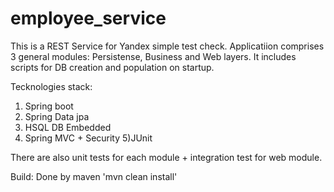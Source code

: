 # employee_service

This is a REST Service for Yandex simple test check.
Applicatiion comprises 3 general modules: Persistense, Business and Web layers.
It includes scripts for DB creation and population on startup.

Tecknologies stack:
  1) Spring boot
  2) Spring Data jpa
  3) HSQL DB Embedded
  4) Spring MVC + Security
  5)JUnit
 
There are also unit tests for each module + integration test for web module.

Build: Done by maven 'mvn clean install'
